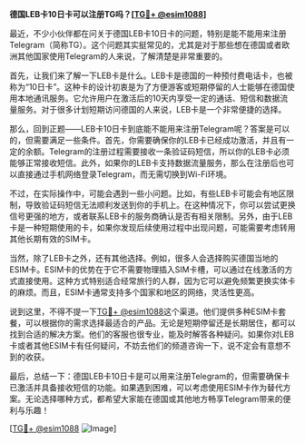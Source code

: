 **德国LEB卡10日卡可以注册TG吗？[[TG💪+ @esim1088](https://t.me/s/esim1088)]**

最近，不少小伙伴都在问关于德国LEB卡10日卡的问题，特别是能不能用来注册Telegram（简称TG）。这个问题其实挺常见的，尤其是对于那些想在德国或者欧洲其他国家使用Telegram的人来说，了解清楚是非常重要的。

首先，让我们来了解一下LEB卡是什么。LEB卡是德国的一种预付费电话卡，也被称为“10日卡”。这种卡的设计初衷是为了方便游客或短期停留的人士能够在德国使用本地通讯服务。它允许用户在激活后的10天内享受一定的通话、短信和数据流量服务。对于很多计划短期访问德国的人来说，LEB卡是一个非常便捷的选择。

那么，回到正题——LEB卡10日卡到底能不能用来注册Telegram呢？答案是可以的，但需要满足一些条件。首先，你需要确保你的LEB卡已经成功激活，并且有一定的余额。Telegram的注册过程需要接收一条验证码短信，所以你的LEB卡必须能够正常接收短信。此外，如果你的LEB卡支持数据流量服务，那么在注册后也可以直接通过手机网络登录Telegram，而无需切换到Wi-Fi环境。

不过，在实际操作中，可能会遇到一些小问题。比如，有些LEB卡可能会有地区限制，导致验证码短信无法顺利发送到你的手机上。在这种情况下，你可以尝试更换信号更强的地方，或者联系LEB卡的服务商确认是否有相关限制。另外，由于LEB卡是一种短期使用的卡，如果你发现后续使用过程中出现问题，可能需要考虑转用其他长期有效的SIM卡。

当然，除了LEB卡之外，还有其他选择。例如，很多人会选择购买德国当地的ESIM卡。ESIM卡的优势在于它不需要物理插入SIM卡槽，可以通过在线激活的方式直接使用。这种方式特别适合经常旅行的人群，因为它可以避免频繁更换实体卡的麻烦。而且，ESIM卡通常支持多个国家和地区的网络，灵活性更高。

说到这里，不得不提一下[TG💪+ @esim1088](https://t.me/s/esim1088)这个渠道。他们提供多种ESIM卡套餐，可以根据你的需求选择最适合的产品。无论是短期停留还是长期居住，都可以找到合适的解决方案。他们的客服也很专业，能及时解答各种疑问。如果你对LEB卡或者其他ESIM卡有任何疑问，不妨去他们的频道咨询一下，说不定会有意想不到的收获。

最后，总结一下：德国LEB卡10日卡是可以用来注册Telegram的，但需要确保卡已激活并具备接收短信的功能。如果遇到困难，可以考虑使用ESIM卡作为替代方案。无论选择哪种方式，都希望大家能在德国或其他地方畅享Telegram带来的便利与乐趣！

[[TG💪+ @esim1088](https://t.me/s/esim1088) ![Image](https://i.postimg.cc/4NQfJmqS/Snipaste-2025-05-13-00-14-12.png)]